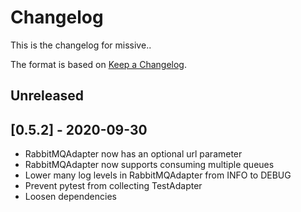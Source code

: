 # Changelog

This is the changelog for missive..

The format is based on [Keep a
Changelog](https://keepachangelog.com/en/1.0.0/).

## Unreleased

## [0.5.2] - 2020-09-30

- RabbitMQAdapter now has an optional url parameter
- RabbitMQAdapter now supports consuming multiple queues
- Lower many log levels in RabbitMQAdapter from INFO to DEBUG
- Prevent pytest from collecting TestAdapter
- Loosen dependencies
